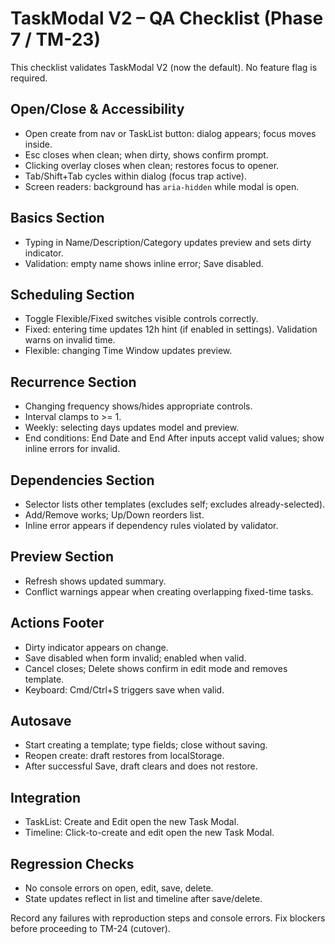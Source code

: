 # TaskModal V2 – QA Checklist (Phase 7 / TM-23)

This checklist validates TaskModal V2 (now the default). No feature flag is required.

## Open/Close & Accessibility
- Open create from nav or TaskList button: dialog appears; focus moves inside.
- Esc closes when clean; when dirty, shows confirm prompt.
- Clicking overlay closes when clean; restores focus to opener.
- Tab/Shift+Tab cycles within dialog (focus trap active).
- Screen readers: background has `aria-hidden` while modal is open.

## Basics Section
- Typing in Name/Description/Category updates preview and sets dirty indicator.
- Validation: empty name shows inline error; Save disabled.

## Scheduling Section
- Toggle Flexible/Fixed switches visible controls correctly.
- Fixed: entering time updates 12h hint (if enabled in settings). Validation warns on invalid time.
- Flexible: changing Time Window updates preview.

## Recurrence Section
- Changing frequency shows/hides appropriate controls.
- Interval clamps to >= 1.
- Weekly: selecting days updates model and preview.
- End conditions: End Date and End After inputs accept valid values; show inline errors for invalid.

## Dependencies Section
- Selector lists other templates (excludes self; excludes already-selected).
- Add/Remove works; Up/Down reorders list.
- Inline error appears if dependency rules violated by validator.

## Preview Section
- Refresh shows updated summary.
- Conflict warnings appear when creating overlapping fixed-time tasks.

## Actions Footer
- Dirty indicator appears on change.
- Save disabled when form invalid; enabled when valid.
- Cancel closes; Delete shows confirm in edit mode and removes template.
- Keyboard: Cmd/Ctrl+S triggers save when valid.

## Autosave
- Start creating a template; type fields; close without saving.
- Reopen create: draft restores from localStorage.
- After successful Save, draft clears and does not restore.

## Integration
- TaskList: Create and Edit open the new Task Modal.
- Timeline: Click-to-create and edit open the new Task Modal.

## Regression Checks
- No console errors on open, edit, save, delete.
- State updates reflect in list and timeline after save/delete.

Record any failures with reproduction steps and console errors. Fix blockers before proceeding to TM-24 (cutover).
